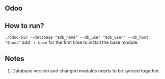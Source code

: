 
Odoo
----

How to run?
-----------

` ./odoo-bin --database "$db_name" --db_user "$db_user" --db_host "$host"
` add `-i base` for the first time to install the base module.


## Notes
1. Database version and changed modules needs to be synced together.

